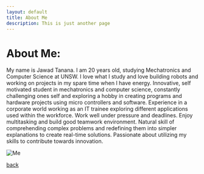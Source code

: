 ```yaml
---
layout: default
title: About Me
description: This is just another page
---
```


# About Me:

My name is Jawad Tanana. I am 20 years old, studying Mechatronics and Computer Science at UNSW. I love what I study and love building robots and working on projects in my spare time when I have energy. Innovative, self motivated student in mechatronics and computer science, constantly challenging ones self and exploring a hobby in creating programs and hardware projects using micro controllers and software. Experience in a corporate world working as an IT trainee exploring different applications used within the workforce. Work well under pressure and deadlines. Enjoy multitasking and build good teamwork environment. Natural skill of comprehending complex problems and redefining them into simpler explanations to create real-time solutions. Passionate about utilizing my skills to contribute towards innovation.

![Me](../images/profile_pic.png)


[back](./)
